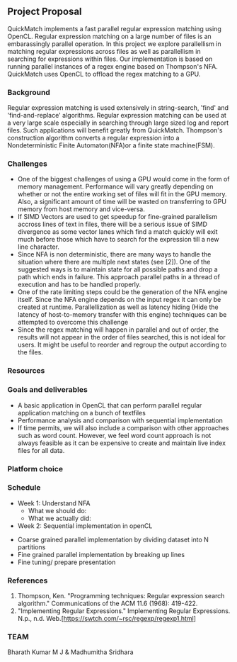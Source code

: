 ## Project Proposal
QuickMatch implements a fast parallel regular expression matching using OpenCL. Regular expression matching on a large number of files is an embarassingly parallel operation. In this project we explore parallellism in matching regular expressions across files as well as parallellism in searching for expressions within files. Our implementation is based on running parallel instances of a regex engine based on Thompson's NFA. QuickMatch uses OpenCL to offload the regex matching to a GPU.

### Background
Regular expression matching is used extensively in string-search, 'find' and 'find-and-replace' algorithms. Regular expression matching can be used at a very large scale especially in searching through large sized log and report files. Such applications will benefit greatly from QuickMatch. Thompson's construction algorithm converts a regular expression into a Nondeterministic Finite Automaton(NFA)or a finite state machine(FSM).


### Challenges
- One of the biggest challenges of using a GPU would come in the form of memory management. Performance will vary greatly depending on whether or not the entire working set of files will fit in the GPU memory. Also, a significant amount of time will be wasted on transferring to GPU memory from host memory and vice-versa.
- If SIMD Vectors are used to get speedup for fine-grained parallelism accross lines of text in files, there will be a serious issue of SIMD divergence as some vector lanes which find a match quickly will exit much before those which have to search for the expression till a new line character.
- Since NFA is non deterministic, there are many ways to handle the situation where there are multiple next states (see [2]). One of the suggested ways is to maintain state for all possible paths and drop a path which ends in failure. This approach parallel paths in a thread of execution and has to be handled properly.
- One of the rate limiting steps could be the generation of the NFA engine itself. Since the NFA engine depends on the input regex it can only be created at runtime. Parallellization as well as latency hiding (Hide the latency of host-to-memory transfer with this engine) techniques can be attempted to overcome this challenge 
- Since the regex matching will happen in parallel and out of order, the results will not appear in the order of files searched, this is not ideal for users. It might be useful to reorder and regroup the output according to the files. 

### Resources

### Goals and deliverables
- A basic application in OpenCL that can perform parallel regular application matching on a bunch of textfiles
- Performance analysis and comparison with sequential implementation
- If time permits, we will also include a comparison with other approaches such as word count. However, we feel word count approach is not always feasible as it can be expensive to create and maintain live index files for all data.


### Platform choice

### Schedule
* Week 1: Understand NFA 
    * What we should do:
    * What we actually did: 
* Week 2: Sequential implementation in openCL
- Coarse grained parallel implementation by dividing dataset into N partitions
- Fine grained parallel implementation by breaking up lines
- Fine tuning/ prepare presentation

### References
1. Thompson, Ken. "Programming techniques: Regular expression search algorithm." Communications of the ACM 11.6 (1968): 419-422.
2. "Implementing Regular Expressions." Implementing Regular Expressions. N.p., n.d. Web.[https://swtch.com/~rsc/regexp/regexp1.html] 

### TEAM
Bharath Kumar M J & Madhumitha Sridhara
